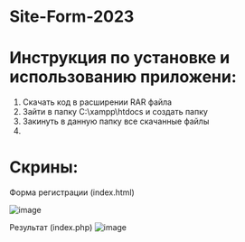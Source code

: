 # Site-Form-2023
# Инструкция по установке и использованию приложени:
1. Скачать код в расширении RAR файла
2. Зайти в папку C:\xampp\htdocs и создать папку
3. Закинуть в данную папку все скачанные файлы
4.

# Скрины:
Форма регистрации (index.html)

![image](https://user-images.githubusercontent.com/86181396/226812752-9bd8ccf2-5124-4450-a573-08e09cafe434.png)

Результат (index.php)
![image](https://user-images.githubusercontent.com/86181396/226812809-6c7a08f4-076a-49e9-ad71-500fce537f42.png)

